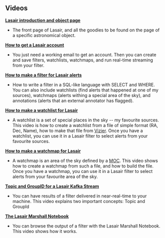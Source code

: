 ## Videos
**[Lasair introduction and object page](https://www.youtube.com/watch?v=CKunfN98AO0)**

* The front page of Lasair, and all the goodies to be found on the page of a specific astronomical object.

**[How to get a Lasair account](https://www.youtube.com/watch?v=ekjl5DpLV_Q)**

* You just need a working email to get an account. Then you can create and save filters, watchlists, watchmaps, and run real-time streaming from your filter.

**[How to make a filter for Lasair alerts](https://www.youtube.com/watch?v=FB9vCVXsABg)**

* How to write a filter in a SQL-like language with SELECT and WHERE. You can also include watchlists (find alerts that happened at one of my sources), watchmaps (alerts withing a special area of the sky), and annotations (alerts that an external annotator has flagged).

**[How to make a watchlist for Lasair](https://www.youtube.com/watch?v=Aug9xxJFsqI)**

* A watchlist is a set of special places in the sky -- my favourite sources. This video is how to create a watchlist from a file of simple format (RA, Dec, Name), how to make that file from [Vizier](https://vizier.cds.unistra.fr/viz-bin/VizieR). Once you have a watchlist, you can use it in a Lasair filter to select alerts from your favourite sources.

**[How to make a watchmap for Lasair](https://www.youtube.com/watch?v=hoVEeWGOum0)**

* A watchmap is an area of the sky defined by a [MOC](https://cds-astro.github.io/mocpy/). This video shows how to create a watchmap from such a file, and how to build the file. Once you have a watchmap, you can use it in a Lasair filter to select alerts from your favourite area of the sky.

**[Topic and GroupID for a Lasair Kafka Stream](https://youtu.be/HJneKr1EhmY)**

* You can have results of a filter delivered in near-real-time to your machine. 
This video explains two important concepts: Topic and GroupId

**[The Lasair Marshall Notebook](https://youtu.be/sgH5cQk-TDU)**

* You can browse the output of a filter with the Lasair Marshall Notebook.
This video shows how it works.
